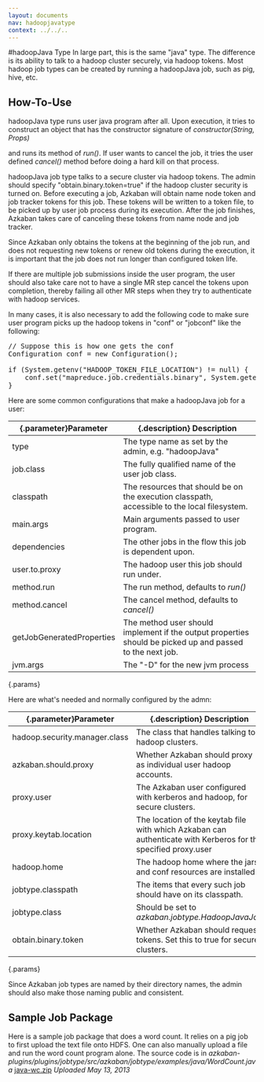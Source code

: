 ```yaml
---
layout: documents
nav: hadoopjavatype
context: ../../..
---
```


#hadoopJava Type
In large part, this is the same "java" type. The difference is its ability to talk to a hadoop cluster securely, via hadoop tokens. Most hadoop job types can be created by running a hadoopJava job, such as pig, hive, etc.


## How-To-Use

hadoopJava type runs user java program after all. Upon execution, it tries to construct an object that has the constructor signature of _constructor\(String, Props\)_ 

and runs its method of _run\(\)_. If user wants to cancel the job, it tries the user defined _cancel\(\)_ method before doing a hard kill on that process.

hadoopJava job type talks to a secure cluster via hadoop tokens. The admin should specify "obtain.binary.token=true" if the hadoop cluster security is turned on. Before executing a job, Azkaban will obtain name node token and job tracker tokens for this job. These tokens will be written to a token file, to be picked up by user job process during its execution. After the job finishes, Azkaban takes care of canceling these tokens from name node and job tracker. <br/>

Since Azkaban only obtains the tokens at the beginning of the job run, and does not requesting new tokens or renew old tokens during the execution, it is important that the job does not run longer than configured token life. <br/>

If there are multiple job submissions inside the user program, the user should also take care not to have a single MR step cancel the tokens upon completion, thereby failing all other MR steps when they try to authenticate with hadoop services. <br/>

In many cases, it is also necessary to add the following code to make sure user program picks up the hadoop tokens in "conf" or "jobconf" like the following:<br/>

<pre class="code">
// Suppose this is how one gets the conf
Configuration conf = new Configuration();

if (System.getenv("HADOOP_TOKEN_FILE_LOCATION") != null) {
    conf.set("mapreduce.job.credentials.binary", System.getenv("HADOOP_TOKEN_FILE_LOCATION"));
}
</pre>

Here are some common configurations that make a hadoopJava job for a user:

|{.parameter}Parameter               |{.description} Description                                                       					|
|---------------------|-----------------------------------------------------------------------------------------------------------------|
|type		          | The type name as set by the admin, e.g. "hadoopJava"															|
|job.class            | The fully qualified name of the user job class.																	|
|classpath        	  | The resources that should be on the execution classpath, accessible to the local filesystem.					|
|main.args	          | Main arguments passed to user program.               	 														|
|dependencies 		  | The other jobs in the flow this job is dependent upon.										 					|
|user.to.proxy		  | The hadoop user this job should run under.  																	|
|method.run			  | The run method, defaults to _run\(\)_																			|
|method.cancel		  | The cancel method, defaults to _cancel\(\)_																		|
|getJobGeneratedProperties | The method user should implement if the output properties should be picked up and passed to the next job.	|
|jvm.args			  | The "-D" for the new jvm process																				|
{.params}

Here are what's needed and normally configured by the admn:

|{.parameter}Parameter               |{.description} Description																		|
|---------------------|-----------------------------------------------------------------------------------------------------------------|
|hadoop.security.manager.class | The class that handles talking to hadoop clusters.														|
|azkaban.should.proxy          | Whether Azkaban should proxy as individual user hadoop accounts.										|
|proxy.user          			| The Azkaban user configured with kerberos and hadoop, for secure clusters.							|
|proxy.keytab.location         | The location of the keytab file with which Azkaban can authenticate with Kerberos for the specified proxy.user		|
|hadoop.home          			| The hadoop home where the jars and conf resources are installed.										|
|jobtype.classpath				| The items that every such job should have on its classpath.											|
|jobtype.class					| Should be set to _azkaban.jobtype.HadoopJavaJob_														|
|obtain.binary.token			| Whether Azkaban should request tokens. Set this to true for secure clusters.							|
{.params}

Since Azkaban job types are named by their directory names, the admin should also make those naming public and consistent.


## Sample Job Package
Here is a sample job package that does a word count. It relies on a pig job to first upload the text file onto HDFS. One can also manually upload a file and run the word count program alone.
The source code is in _azkaban-plugins/plugins/jobtype/src/azkaban/jobtype/examples/java/WordCount.java_
[java-wc.zip](https://s3.amazonaws.com/azkaban2/azkaban2/samplejobs/java-wc.zip) _Uploaded May 13, 2013_


